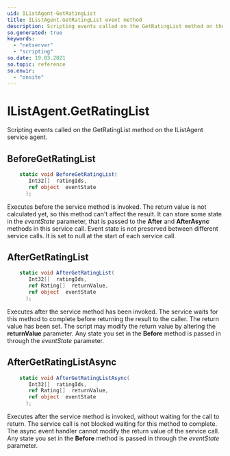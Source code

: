 ```yaml
---
uid: IListAgent-GetRatingList
title: IListAgent.GetRatingList event method
description: Scripting events called on the GetRatingList method on the IListAgent service agent.
so.generated: true
keywords:
  - "netserver"
  - "scripting"
so.date: 19.03.2021
so.topic: reference
so.envir:
  - "onsite"
---
```

# IListAgent.GetRatingList

Scripting events called on the <see cref='M:SuperOffice.CRM.Services.IListAgent.GetRatingList'>GetRatingList</see> method on the <see cref='IListAgent'>IListAgent</see>  service agent.

## BeforeGetRatingList
```cs
    static void BeforeGetRatingList(
       Int32[]  ratingIds,
       ref object  eventState
      );
```
Executes before the service method is invoked.
The return value is not calculated yet, so this method can't affect the result.
It can store some state in the *eventState* parameter, that is passed to the **After** and **AfterAsync** methods in this service call.
Event state is not preserved between different service calls. It is set to null at the start of each service call.
## AfterGetRatingList
```cs
    static void AfterGetRatingList(
       Int32[]  ratingIds,
       ref Rating[]  returnValue,
       ref object  eventState
      );
```
Executes after the service method has been invoked. The service waits for this method to complete before returning the result to the caller.
The return value has been set. The script may modify the return value by altering the **returnValue** parameter.
Any state you set in the **Before** method is passed in through the *eventState* parameter.
## AfterGetRatingListAsync
```cs
    static void AfterGetRatingListAsync(
       Int32[]  ratingIds,
       ref Rating[]  returnValue,
       ref object  eventState
      );
```
Executes after the service method is invoked, without waiting for the call to return.
The service call is not blocked waiting for this method to complete.
The async event handler cannot modify the return value of the service call.
Any state you set in the **Before** method is passed in through the *eventState* parameter.

